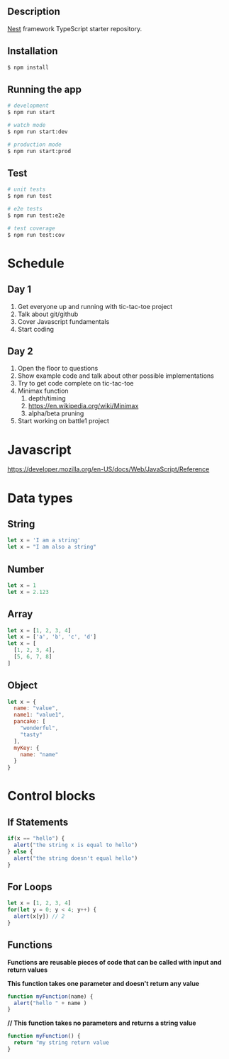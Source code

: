## Description

[Nest](https://github.com/nestjs/nest) framework TypeScript starter repository.

## Installation

```bash
$ npm install
```

## Running the app

```bash
# development
$ npm run start

# watch mode
$ npm run start:dev

# production mode
$ npm run start:prod
```

## Test

```bash
# unit tests
$ npm run test

# e2e tests
$ npm run test:e2e

# test coverage
$ npm run test:cov
```

# Schedule

## Day 1

1. Get everyone up and running with tic-tac-toe project
2. Talk about git/github
3. Cover Javascript fundamentals
4. Start coding

## Day 2

1. Open the floor to questions
2. Show example code and talk about other possible implementations
3. Try to get code complete on tic-tac-toe
4. Minimax function
   1. depth/timing
   2. https://en.wikipedia.org/wiki/Minimax
   3. alpha/beta pruning
5. Start working on battle1 project

<!-- ## Day 3
https://flappybird.io/ 
frameworks, tensor flow
https://www.tensorflow.org/js/demos-->

# Javascript

https://developer.mozilla.org/en-US/docs/Web/JavaScript/Reference

# Data types

## String
``` javascript
let x = 'I am a string'
let x = "I am also a string"
```

## Number
``` javascript
let x = 1
let x = 2.123
```

## Array
``` javascript
let x = [1, 2, 3, 4]
let x = ['a', 'b', 'c', 'd']
let x = [
  [1, 2, 3, 4],
  [5, 6, 7, 8]
]
```

## Object
``` javascript
let x = {
  name: "value",
  name1: "value1",
  pancake: [
    "wonderful",
    "tasty"
  ],
  myKey: {
    name: "name"
  }
}
```

# Control blocks

## If Statements

``` javascript
if(x == "hello") {
  alert("the string x is equal to hello")
} else {
  alert("the string doesn't equal hello")
}
```

## For Loops

``` javascript
let x = [1, 2, 3, 4]
for(let y = 0; y < 4; y++) {
  alert(x[y]) // 2
}
```


## Functions
  
**Functions are reusable pieces of code that can be called with input and return values**

**This function takes one parameter and doesn't return any value**

``` javascript
function myFunction(name) {
  alert("hello " + name )
}
```

**// This function takes no parameters and returns a string value**
``` javascript
function myFunction() {
  return "my string return value
}
```